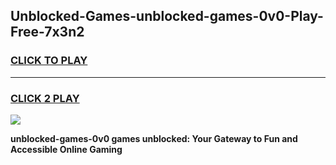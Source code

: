 
## Unblocked-Games-unblocked-games-0v0-Play-Free-7x3n2
<h3>
<a href="https://premium76.site?title=unblocked-games-0v0&ref=10A">CLICK TO PLAY</a></h3>
<hr>

<h3>
<a href="https://premium76.site?title=unblocked-games-0v0&ref=10A">CLICK 2 PLAY</a>
  
</h3>

<a href="https://premium76.site?title=unblocked-games-0v0&ref=10A"><img src="https://clearcache.store/games.png"></a>


**unblocked-games-0v0 games unblocked: Your Gateway to Fun and Accessible Online Gaming**
